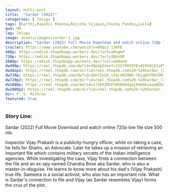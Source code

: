 ```yaml
---
layout: multi-post
title:  "Sardar (2022)"
categories: [ Telugu ]
tags: [Karthi,Raashii Khanna,Rajisha Vijayan,Chunky Pandey,Laila]
qua: HD
lag: Telugu
image: assets/images/sardar-1.jpg
description: "Sardar (2022) Full Movie Download and watch online 720p low file size 500 mb."
trailer: https://www.youtube.com/watch?v=8OQzz_i3KFE
480p: https://mdisk.thopdbapp.workers.dev/?url=sMvgkP
720p: https://mdisk.thopdbapp.workers.dev/?url=IBUv9R
1080p: https://mdisk.thopdbapp.workers.dev/?url=wbOunH
dw480p: https://reel.thopdb.com/dw?id=1NoGpS4xxfvJSIYPW35YEx4I9kBjDJaP5
dw48op2: https://reel.thopdb.com/dir?id=reel.thopdb.com%20-%20Sardar_(2022)_Telugu_HQ_HDRip_400MB.mkv
dw720p: https://reel.thopdb.com/dw?id=1bntIn5d_sYmLVN7UWX-YQiqQV7KWJ9Mj
dw720p2: https://reel.thopdb.com/dir?id=reel.thopdb.com%20-%20Sardar_(2022)_Telugu_HQ_HDRip_-_720p_-_x265_-_HEVC_-_(DD_5.1_-_192Kbps__AAC)_-_1GB_-_ESub.mkv.mkv
dw1080p: https://reel.thopdb.com/dw?id=1lSEKZMxP20hKGG4gaj0oDmkiGaw0QUxg
dw1080p2: https://reel.thopdb.com/dir?id=reel.thopdb.com%20-%20Sardar_(2022)_1080p_Telugu_HQ_HDRip_HEVC_(DD5.1_-_192kbps)_1.8GB_ESub.mkv
dir: P. S. Mithran
featured: true
---
```


### Story Line:
Sardar (2022) Full Movie Download and watch online 720p low file size 500 mb.

Inspector Vijay Prakash is a publicity-hungry officer, while on taking a case, he falls for Shalini, an Advocate. Later he takes up a mission of retrieving an important file which contains military secrets of the Indian intelligence agencies. While investigating the case, Vijay finds a connection between the file and an ex-spy named Chandra Bose aka Sardar, who is also a master-in-disguise. He learns to know more about his dad's (Vijay Prakash) true life. Sameera is a social activist, who also has an important role. What is Sardar's connection to file and Vijay (as Sardar resembles Vijay) forms the crux of the plot.





